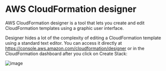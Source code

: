 # AWS CloudFormation designer

AWS CloudFormation designer is a tool that lets you create and edit CloudFormation templates using a graphic user interface. 

Designer hides a lot of the complexity of editing a CloudFormation template using a standard text editor. You can access it directly at https://console.aws.amazon.com/cloudformation/designer or in the CloudFormation dashboard after you click on Create Stack:

![image](https://user-images.githubusercontent.com/23625821/130321274-82fb3804-ef94-4358-88b2-85f4f36b7fcb.png)

